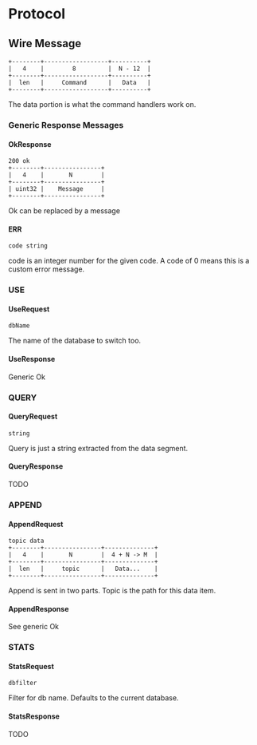 # Protocol

## Wire Message

```
+--------+------------------+----------+
|   4    |        8         |  N - 12  |
+--------+------------------+----------+
|  len   |     Command      |   Data   |
+--------+------------------+----------+
```

The data portion is what the command handlers work on.

### Generic Response Messages

#### OkResponse
```
200 ok
+--------+----------------+
|   4    |       N        |
+--------+----------------+
| uint32 |    Message     |
+--------+----------------+
```
Ok can be replaced by a message

#### ERR
```
code string
```
code is an integer number for the given code. A code of 0 means this is a custom error message.

### USE
#### UseRequest
```
dbName
```
The name of the database to switch too.

#### UseResponse
Generic Ok

### QUERY
#### QueryRequest
```
string
```
Query is just a string extracted from the data segment.

#### QueryResponse
TODO

### APPEND
#### AppendRequest
```
topic data
+--------+----------------+--------------+
|   4    |       N        |  4 + N -> M  |
+--------+----------------+--------------+
|  len   |     topic      |   Data...    |
+--------+----------------+--------------+
```
Append is sent in two parts. Topic is the path for this data item.

#### AppendResponse 
See generic Ok

### STATS
#### StatsRequest
```
dbfilter
```
Filter for db name. Defaults to the current database.

#### StatsResponse
TODO
